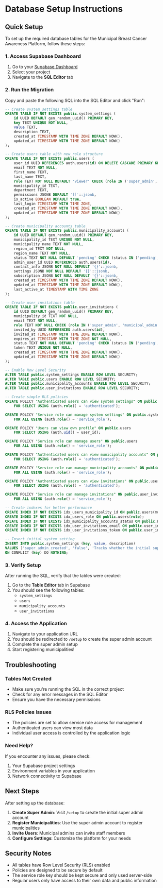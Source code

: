 # Database Setup Instructions

## Quick Setup

To set up the required database tables for the Municipal Breast Cancer Awareness Platform, follow these steps:

### 1. Access Supabase Dashboard

1. Go to your [Supabase Dashboard](https://supabase.com/dashboard)
2. Select your project
3. Navigate to the **SQL Editor** tab

### 2. Run the Migration

Copy and paste the following SQL into the SQL Editor and click "Run":

```sql
-- Create system_settings table
CREATE TABLE IF NOT EXISTS public.system_settings (
    id UUID DEFAULT gen_random_uuid() PRIMARY KEY,
    key TEXT UNIQUE NOT NULL,
    value TEXT,
    description TEXT,
    created_at TIMESTAMP WITH TIME ZONE DEFAULT NOW(),
    updated_at TIMESTAMP WITH TIME ZONE DEFAULT NOW()
);

-- Create users table with new role structure
CREATE TABLE IF NOT EXISTS public.users (
    user_id UUID REFERENCES auth.users(id) ON DELETE CASCADE PRIMARY KEY,
    email TEXT NOT NULL,
    first_name TEXT,
    last_name TEXT,
    role TEXT NOT NULL DEFAULT 'viewer' CHECK (role IN ('super_admin', 'municipal_admin', 'manager', 'staff', 'viewer')),
    municipality_id TEXT,
    department TEXT,
    permissions JSONB DEFAULT '[]'::jsonb,
    is_active BOOLEAN DEFAULT true,
    last_login TIMESTAMP WITH TIME ZONE,
    created_at TIMESTAMP WITH TIME ZONE DEFAULT NOW(),
    updated_at TIMESTAMP WITH TIME ZONE DEFAULT NOW()
);

-- Create municipality_accounts table
CREATE TABLE IF NOT EXISTS public.municipality_accounts (
    id UUID DEFAULT gen_random_uuid() PRIMARY KEY,
    municipality_id TEXT UNIQUE NOT NULL,
    municipality_name TEXT NOT NULL,
    region_id TEXT NOT NULL,
    region_name TEXT NOT NULL,
    status TEXT NOT NULL DEFAULT 'pending' CHECK (status IN ('pending', 'active', 'suspended', 'inactive')),
    admin_user_id UUID REFERENCES auth.users(id),
    contact_info JSONB NOT NULL DEFAULT '{}'::jsonb,
    settings JSONB NOT NULL DEFAULT '{}'::jsonb,
    subscription JSONB NOT NULL DEFAULT '{}'::jsonb,
    created_at TIMESTAMP WITH TIME ZONE DEFAULT NOW(),
    updated_at TIMESTAMP WITH TIME ZONE DEFAULT NOW(),
    last_active_at TIMESTAMP WITH TIME ZONE
);

-- Create user_invitations table
CREATE TABLE IF NOT EXISTS public.user_invitations (
    id UUID DEFAULT gen_random_uuid() PRIMARY KEY,
    municipality_id TEXT NOT NULL,
    email TEXT NOT NULL,
    role TEXT NOT NULL CHECK (role IN ('super_admin', 'municipal_admin', 'manager', 'staff', 'viewer')),
    invited_by UUID REFERENCES auth.users(id),
    invited_at TIMESTAMP WITH TIME ZONE DEFAULT NOW(),
    expires_at TIMESTAMP WITH TIME ZONE NOT NULL,
    status TEXT NOT NULL DEFAULT 'pending' CHECK (status IN ('pending', 'accepted', 'expired', 'cancelled')),
    token TEXT UNIQUE NOT NULL,
    created_at TIMESTAMP WITH TIME ZONE DEFAULT NOW(),
    updated_at TIMESTAMP WITH TIME ZONE DEFAULT NOW()
);

-- Enable Row Level Security
ALTER TABLE public.system_settings ENABLE ROW LEVEL SECURITY;
ALTER TABLE public.users ENABLE ROW LEVEL SECURITY;
ALTER TABLE public.municipality_accounts ENABLE ROW LEVEL SECURITY;
ALTER TABLE public.user_invitations ENABLE ROW LEVEL SECURITY;

-- Create simple RLS policies
CREATE POLICY "Authenticated users can view system settings" ON public.system_settings
    FOR SELECT USING (auth.role() = 'authenticated');

CREATE POLICY "Service role can manage system settings" ON public.system_settings
    FOR ALL USING (auth.role() = 'service_role');

CREATE POLICY "Users can view own profile" ON public.users
    FOR SELECT USING (auth.uid() = user_id);

CREATE POLICY "Service role can manage users" ON public.users
    FOR ALL USING (auth.role() = 'service_role');

CREATE POLICY "Authenticated users can view municipality accounts" ON public.municipality_accounts
    FOR SELECT USING (auth.role() = 'authenticated');

CREATE POLICY "Service role can manage municipality accounts" ON public.municipality_accounts
    FOR ALL USING (auth.role() = 'service_role');

CREATE POLICY "Authenticated users can view invitations" ON public.user_invitations
    FOR SELECT USING (auth.role() = 'authenticated');

CREATE POLICY "Service role can manage invitations" ON public.user_invitations
    FOR ALL USING (auth.role() = 'service_role');

-- Create indexes for better performance
CREATE INDEX IF NOT EXISTS idx_users_municipality_id ON public.users(municipality_id);
CREATE INDEX IF NOT EXISTS idx_users_role ON public.users(role);
CREATE INDEX IF NOT EXISTS idx_municipality_accounts_status ON public.municipality_accounts(status);
CREATE INDEX IF NOT EXISTS idx_user_invitations_email ON public.user_invitations(email);
CREATE INDEX IF NOT EXISTS idx_user_invitations_token ON public.user_invitations(token);

-- Insert initial system setting
INSERT INTO public.system_settings (key, value, description) 
VALUES ('super_admin_created', 'false', 'Tracks whether the initial super admin account has been created')
ON CONFLICT (key) DO NOTHING;
```

### 3. Verify Setup

After running the SQL, verify that the tables were created:

1. Go to the **Table Editor** tab in Supabase
2. You should see the following tables:
   - `system_settings`
   - `users`
   - `municipality_accounts`
   - `user_invitations`

### 4. Access the Application

1. Navigate to your application URL
2. You should be redirected to `/setup` to create the super admin account
3. Complete the super admin setup
4. Start registering municipalities!

## Troubleshooting

### Tables Not Created
- Make sure you're running the SQL in the correct project
- Check for any error messages in the SQL Editor
- Ensure you have the necessary permissions

### RLS Policies Issues
- The policies are set to allow service role access for management
- Authenticated users can view most data
- Individual user access is controlled by the application logic

### Need Help?
If you encounter any issues, please check:
1. Your Supabase project settings
2. Environment variables in your application
3. Network connectivity to Supabase

## Next Steps

After setting up the database:

1. **Create Super Admin**: Visit `/setup` to create the initial super admin account
2. **Register Municipalities**: Use the super admin account to register municipalities
3. **Invite Users**: Municipal admins can invite staff members
4. **Configure Settings**: Customize the platform for your needs

## Security Notes

- All tables have Row Level Security (RLS) enabled
- Policies are designed to be secure by default
- The service role key should be kept secure and only used server-side
- Regular users only have access to their own data and public information
